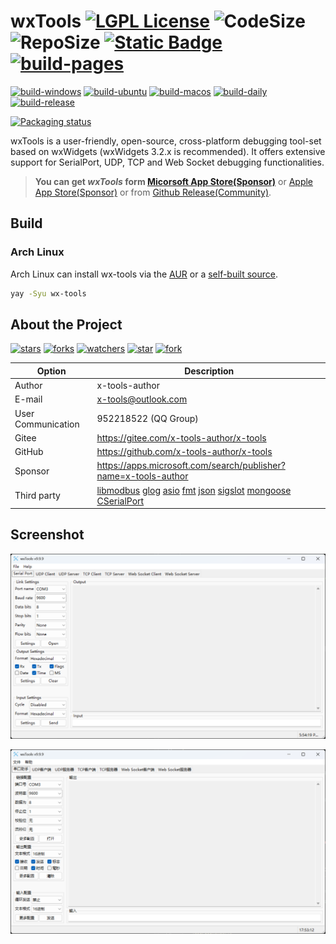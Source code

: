 # wxTools  [![LGPL License](https://img.shields.io/badge/License-wxWindows-blue.svg)](https://www.gnu.org/licenses/lgpl-3.0.html) ![CodeSize](https://img.shields.io/github/languages/code-size/x-tools-author/wx-tools) ![RepoSize](https://img.shields.io/github/repo-size/x-tools-author/wx-tools) [![Static Badge](https://img.shields.io/badge/sponsor-Microsoft_Sotre-blue)](https://www.microsoft.com/store/apps/9P29H1NDNKBB) [![build-pages](https://github.com/x-tools-author/wx-tools/actions/workflows/build-pages.yml/badge.svg)](https://github.com/x-tools-author/wx-tools/actions/workflows/build-pages.yml)

[![build-windows](https://github.com/x-tools-author/wx-tools/actions/workflows/build-windows.yml/badge.svg)](https://github.com/x-tools-author/wx-tools/actions/workflows/build-windows.yml)
[![build-ubuntu](https://github.com/x-tools-author/wx-tools/actions/workflows/build-ubuntu.yml/badge.svg)](https://github.com/x-tools-author/wx-tools/actions/workflows/build-ubuntu.yml)
[![build-macos](https://github.com/x-tools-author/wx-tools/actions/workflows/build-macos.yml/badge.svg)](https://github.com/x-tools-author/wx-tools/actions/workflows/build-macos.yml)
[![build-daily](https://github.com/x-tools-author/wx-tools/actions/workflows/build-daily.yml/badge.svg)](https://github.com/x-tools-author/wx-tools/actions/workflows/build-daily.yml)
[![build-release](https://github.com/x-tools-author/wx-tools/actions/workflows/build-release.yml/badge.svg)](https://github.com/x-tools-author/wx-tools/actions/workflows/build-release.yml)

[![Packaging status](https://repology.org/badge/vertical-allrepos/wx-tools.svg)](https://repology.org/project/wx-tools/versions)

wxTools is a user-friendly, open-source, cross-platform debugging tool-set based on wxWidgets (wxWidgets 3.2.x is recommended). It offers extensive support for SerialPort, UDP, TCP and Web Socket debugging functionalities.

> **You can get *wxTools* form [Micorsoft App Store(Sponsor)](https://www.microsoft.com/store/apps/9NX1D0CCV9T7)** or [Apple App Store(Sponsor)](https://apps.apple.com/cn/app/wxtools/id6751503985?mt=12) or from [Github Release(Community)](https://github.com/x-tools-author/wx-tools/releases).

## Build

### Arch Linux

Arch Linux can install wx-tools via the [AUR](https://aur.archlinux.org/packages/wx-tools) or a [self-built source](https://github.com/taotieren/aur-repo).

```bash
yay -Syu wx-tools
```

## About the Project

<!--https://sdpro.top/blog/html/article/1016.html-->
[![stars](https://img.shields.io/github/stars/x-tools-author/wx-tools?style=social)](https://img.shields.io/github/stars/x-tools-author/wx-tools?style=social)
[![forks](https://img.shields.io/github/forks/x-tools-author/wx-tools?style=social)](https://img.shields.io/github/forks/x-tools-author/wx-tools?style=social)
[![watchers](https://img.shields.io/github/watchers/x-tools-author/wx-tools?style=social)](https://img.shields.io/github/watchers/x-tools-author/wx-tools?style=social)
[![star](https://gitee.com/x-tools-author/wx-tools/badge/star.svg?theme=dark)](https://gitee.com/x-tools-author/wx-tools/stargazers)
[![fork](https://gitee.com/x-tools-author/wx-tools/badge/fork.svg?theme=dark)](https://gitee.com/x-tools-author/wx-tools/members)

|Option|Description|
|---|---|
|Author|x-tools-author|
|E-mail|<x-tools@outlook.com>|
|User Communication| 952218522 (QQ Group)|
|Gitee| <https://gitee.com/x-tools-author/x-tools>|
|GitHub| <https://github.com/x-tools-author/x-tools>|
|Sponsor|<https://apps.microsoft.com/search/publisher?name=x-tools-author>|
|Third party|[libmodbus](https://github.com/stephane/libmodbus) [glog](https://github.com/google/glog) [asio](https://github.com/boostorg/asio) [fmt](https://github.com/fmtlib/fmt) [json](https://github.com/nlohmann/json) [sigslot](https://github.com/palacaze/sigslot) [mongoose]( https://github.com/cesanta/mongoose) [CSerialPort](https://github.com/itas109/CSerialPort)|

## Screenshot

![en_US](docs/assets/en_US.png)

![zh_CN](docs/assets/zh_CN.png)
